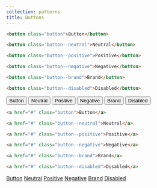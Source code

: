 ```yaml
---
collection: patterns
title: Buttons
---
```


```html
<button class="button">Button</button>

<button class="button--neutral">Neutral</button>

<button class="button--positive">Positive</button>

<button class="button--negative">Negative</button>

<button class="button--brand">Brand</button>

<button class="button--disabled">Disabled</button>
```

<div class="twelve-col">
    <button class="button">Button</button>
    <button class="button--neutral">Neutral</button>
    <button class="button--positive">Positive</button>
    <button class="button--negative">Negative</button>
    <button class="button--brand">Brand</button>
    <button class="button--disabled">Disabled</button>
</div>

```html
<a href="#" class="button">Button</a>

<a href="#" class="button--neutral">Neutral</a>

<a href="#" class="button--positive">Positive</a>

<a href="#" class="button--negative">Negative</a>

<a href="#" class="button--brand">Brand</a>

<a href="#" class="button--disabled">Disabled</a>
```

<div class="twelve-col">
    <a href="#" class="button">Button</a>
    <a href="#" class="button--neutral">Neutral</a>
    <a href="#" class="button--positive">Positive</a>
    <a href="#" class="button--negative">Negative</a>
    <a href="#" class="button--brand">Brand</a>
    <a href="#" class="button--disabled">Disabled</a>
</div>
